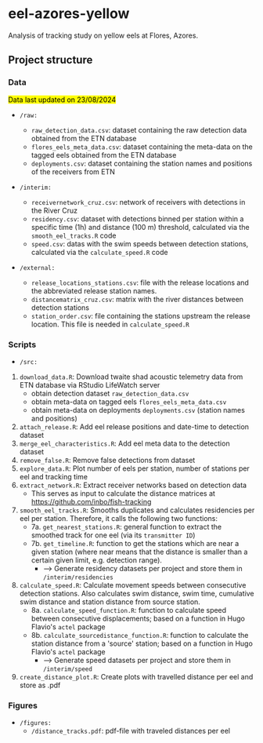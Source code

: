 # eel-azores-yellow
Analysis of tracking study on yellow eels at Flores, Azores.

## Project structure

### Data

<mark>Data last updated on 23/08/2024</mark>

* `/raw:`
	+ `raw_detection_data.csv`: dataset containing the raw detection data obtained from the ETN database
	+ `flores_eels_meta_data.csv`: dataset containing the meta-data on the tagged eels obtained from the ETN database
	+ `deployments.csv`: dataset containing the station names and positions of the receivers from ETN

* `/interim:`
	+ `receivernetwork_cruz.csv`: network of receivers with detections in the River Cruz
	+ `residency.csv`: dataset with detections binned per station within a specific time (1h) and distance (100 m) threshold, calculated via the `smooth_eel_tracks.R` code
	+ `speed.csv`: datas with the swim speeds between detection stations, calculated via the `calculate_speed.R` code

* `/external:`
	+ `release_locations_stations.csv`: file with the release locations and the abbreviated release station names.
	+ `distancematrix_cruz.csv`: matrix with the river distances between detection stations
	+ `station_order.csv`: file containing the stations upstream the release location. This file is needed in `calculate_speed.R`



### Scripts

* `/src:`

1. `download_data.R`: Download twaite shad acoustic telemetry data from ETN database via RStudio LifeWatch server
	* obtain detection dataset `raw_detection_data.csv`
	* obtain meta-data on tagged eels `flores_eels_meta_data.csv`
	* obtain meta-data on deployments `deployments.csv` (station names and positions)
2. `attach_release.R`: Add eel release positions and date-time to detection dataset
3. `merge_eel_characteristics.R`: Add eel meta data to the detection dataset
4. `remove_false.R`: Remove false detections from dataset
5. `explore_data.R`: Plot number of eels per station, number of stations per eel and tracking time
6. `extract_network.R`: Extract receiver networks based on detection data
	* This serves as input to calculate the distance matrices at https://github.com/inbo/fish-tracking
7. `smooth_eel_tracks.R`: Smooths duplicates and calculates residencies per eel per station. Therefore, it calls the following two functions:
	+ 7a. `get_nearest_stations.R`: general function to extract the smoothed track for one eel (via its `transmitter ID`)
	+ 7b. `get_timeline.R`: function to get the stations which are near a given station (where near means that the distance is smaller than a certain given limit, e.g. detection range).
		- --> Generate residency datasets per project and store them in `/interim/residencies`
8. `calculate_speed.R`: Calculate movement speeds between consecutive detection stations. Also calculates swim distance, swim time, cumulative swim distance and station distance from source station.
	+ 8a. `calculate_speed_function.R`: function to calculate speed between consecutive displacements; based on a function in Hugo Flavio's `actel` package
	+ 8b. `calculate_sourcedistance_function.R`: function to calculate the station distance from a 'source' station; based on a function in Hugo Flavio's `actel` package
		- --> Generate speed datasets per project and store them in `/interim/speed`
9. `create_distance_plot.R`: Create plots with travelled distance per eel and store as .pdf


### Figures

* `/figures:`
	+ `/distance_tracks.pdf`: pdf-file with traveled distances per eel



